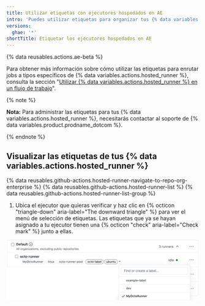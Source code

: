 ```yaml
---
title: Utilizar etiquetas con ejecutores hospedados en AE
intro: 'Puedes utilizar etiquetas para organizar tus {% data variables.actions.hosted_runner %} con base en sus características.'
versions:
  ghae: '*'
shortTitle: Etiquetar los ejecutores hospedados en AE
---
```


{% data reusables.actions.ae-beta %}

Para obtener más información sobre cómo utilizar las etiquetas para enrutar jobs a tipos específicos de {% data variables.actions.hosted_runner %}, consulta la sección "[Utilizar {% data variables.actions.hosted_runner %} en un flujo de trabajo](/actions/using-github-hosted-runners/using-ae-hosted-runners-in-a-workflow)".


{% note %}

**Nota:** Para administrar las etiquetas para tus {% data variables.actions.hosted_runner %}, necesitarás contactar al soporte de {% data variables.product.prodname_dotcom %}.

{% endnote %}

## Visualizar las etiquetas de tus {% data variables.actions.hosted_runner %}
{% data reusables.github-actions.hosted-runner-navigate-to-repo-org-enterprise %}
{% data reusables.github-actions.hosted-runner-list %}
{% data reusables.github-actions.hosted-runner-list-group %}
1. Ubica el ejecutor que quieras verificar y haz clic en {% octicon "triangle-down" aria-label="The downward triangle" %} para ver el menú de selección de etiquetas. Las etiquetas que ya se hayan asignado a tu ejecutor tienen una {% octicon "check" aria-label="Check mark" %} junto a ellas.

![Cambiar la etiqueta del ejecutor](/assets/images/help/settings/actions-hosted-runner-list-label.png)
